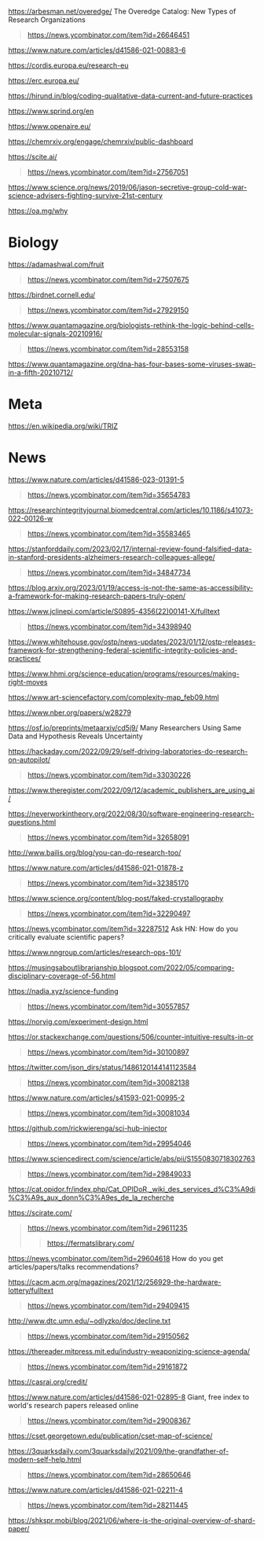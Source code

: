 https://arbesman.net/overedge/ The Overedge Catalog: New Types of Research Organizations
> https://news.ycombinator.com/item?id=26646451

https://www.nature.com/articles/d41586-021-00883-6

https://cordis.europa.eu/research-eu

https://erc.europa.eu/

https://hirund.in/blog/coding-qualitative-data-current-and-future-practices

https://www.sprind.org/en

https://www.openaire.eu/

https://chemrxiv.org/engage/chemrxiv/public-dashboard

https://scite.ai/
> https://news.ycombinator.com/item?id=27567051

https://www.science.org/news/2019/06/jason-secretive-group-cold-war-science-advisers-fighting-survive-21st-century

https://oa.mg/why

# Biology
https://adamashwal.com/fruit
> https://news.ycombinator.com/item?id=27507675

https://birdnet.cornell.edu/
> https://news.ycombinator.com/item?id=27929150

https://www.quantamagazine.org/biologists-rethink-the-logic-behind-cells-molecular-signals-20210916/
> https://news.ycombinator.com/item?id=28553158

https://www.quantamagazine.org/dna-has-four-bases-some-viruses-swap-in-a-fifth-20210712/

# Meta
https://en.wikipedia.org/wiki/TRIZ

# News
https://www.nature.com/articles/d41586-023-01391-5
> https://news.ycombinator.com/item?id=35654783

https://researchintegrityjournal.biomedcentral.com/articles/10.1186/s41073-022-00126-w
> https://news.ycombinator.com/item?id=35583465

https://stanforddaily.com/2023/02/17/internal-review-found-falsified-data-in-stanford-presidents-alzheimers-research-colleagues-allege/
> https://news.ycombinator.com/item?id=34847734

https://blog.arxiv.org/2023/01/19/access-is-not-the-same-as-accessibility-a-framework-for-making-research-papers-truly-open/

https://www.jclinepi.com/article/S0895-4356(22)00141-X/fulltext
> https://news.ycombinator.com/item?id=34398940

https://www.whitehouse.gov/ostp/news-updates/2023/01/12/ostp-releases-framework-for-strengthening-federal-scientific-integrity-policies-and-practices/

https://www.hhmi.org/science-education/programs/resources/making-right-moves

https://www.art-sciencefactory.com/complexity-map_feb09.html

https://www.nber.org/papers/w28279

https://osf.io/preprints/metaarxiv/cd5j9/ Many Researchers Using Same Data and Hypothesis Reveals Uncertainty

https://hackaday.com/2022/09/29/self-driving-laboratories-do-research-on-autopilot/
> https://news.ycombinator.com/item?id=33030226

https://www.theregister.com/2022/09/12/academic_publishers_are_using_ai/

https://neverworkintheory.org/2022/08/30/software-engineering-research-questions.html
> https://news.ycombinator.com/item?id=32658091

http://www.bailis.org/blog/you-can-do-research-too/

https://www.nature.com/articles/d41586-021-01878-z
> https://news.ycombinator.com/item?id=32385170

https://www.science.org/content/blog-post/faked-crystallography
> https://news.ycombinator.com/item?id=32290497

https://news.ycombinator.com/item?id=32287512 Ask HN: How do you critically evaluate scientific papers?

https://www.nngroup.com/articles/research-ops-101/

https://musingsaboutlibrarianship.blogspot.com/2022/05/comparing-disciplinary-coverage-of-56.html

https://nadia.xyz/science-funding
> https://news.ycombinator.com/item?id=30557857

https://norvig.com/experiment-design.html

https://or.stackexchange.com/questions/506/counter-intuitive-results-in-or
> https://news.ycombinator.com/item?id=30100897

https://twitter.com/json_dirs/status/1486120144141123584
> https://news.ycombinator.com/item?id=30082138

https://www.nature.com/articles/s41593-021-00995-2
> https://news.ycombinator.com/item?id=30081034

https://github.com/rickwierenga/sci-hub-injector
> https://news.ycombinator.com/item?id=29954046

https://www.sciencedirect.com/science/article/abs/pii/S1550830718302763
> https://news.ycombinator.com/item?id=29849033

https://cat.opidor.fr/index.php/Cat_OPIDoR,_wiki_des_services_d%C3%A9di%C3%A9s_aux_donn%C3%A9es_de_la_recherche

https://scirate.com/
> https://news.ycombinator.com/item?id=29611235
> > https://fermatslibrary.com/

https://news.ycombinator.com/item?id=29604618 How do you get articles/papers/talks recommendations?

https://cacm.acm.org/magazines/2021/12/256929-the-hardware-lottery/fulltext
> https://news.ycombinator.com/item?id=29409415

http://www.dtc.umn.edu/~odlyzko/doc/decline.txt
> https://news.ycombinator.com/item?id=29150562

https://thereader.mitpress.mit.edu/industry-weaponizing-science-agenda/
> https://news.ycombinator.com/item?id=29161872

https://casrai.org/credit/

https://www.nature.com/articles/d41586-021-02895-8 Giant, free index to world's research papers released online
> https://news.ycombinator.com/item?id=29008367

https://cset.georgetown.edu/publication/cset-map-of-science/

https://3quarksdaily.com/3quarksdaily/2021/09/the-grandfather-of-modern-self-help.html
> https://news.ycombinator.com/item?id=28650646

https://www.nature.com/articles/d41586-021-02211-4
> https://news.ycombinator.com/item?id=28211445

https://shkspr.mobi/blog/2021/06/where-is-the-original-overview-of-shard-paper/

